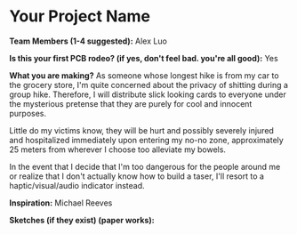 # Your Project Name

**Team Members (1-4 suggested):** Alex Luo

**Is this your first PCB rodeo? (if yes, don't feel bad. you're all good):** Yes

**What you are making?**
As someone whose longest hike is from my car to the grocery store, I'm quite concerned about the privacy of shitting during a group hike. Therefore, I will distribute slick looking cards to everyone under the mysterious pretense that they are purely for cool and innocent purposes.

Little do my victims know, they will be hurt and possibly severely injured and hospitalized immediately upon entering my no-no zone, approximately 25 meters from wherever I choose too alleviate my bowels.

In the event that I decide that I'm too dangerous for the people around me or realize that I don't actually know how to build a taser, I'll resort to a haptic/visual/audio indicator instead.

**Inspiration:**
Michael Reeves

**Sketches (if they exist) (paper works):**
